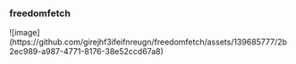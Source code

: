 ### freedomfetch

</p align=center> 
 ![image](https://github.com/girejhf3ifeifnreugn/freedomfetch/assets/139685777/2b2ec989-a987-4771-8176-38e52ccd67a8)
</p>
